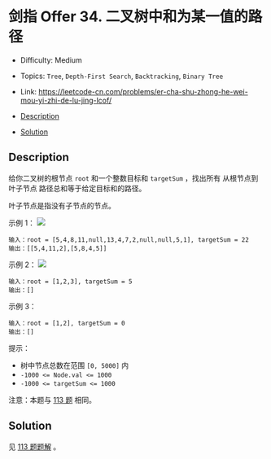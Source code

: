 <!-- omit in toc -->
# 剑指 Offer 34.  二叉树中和为某一值的路径

- Difficulty: Medium
- Topics: `Tree`, `Depth-First Search`, `Backtracking`, `Binary Tree`
- Link: https://leetcode-cn.com/problems/er-cha-shu-zhong-he-wei-mou-yi-zhi-de-lu-jing-lcof/

- [Description](#description)
- [Solution](#solution)

## Description

给你二叉树的根节点 `root` 和一个整数目标和 `targetSum` ，找出所有 从根节点到叶子节点 路径总和等于给定目标和的路径。

叶子节点是指没有子节点的节点。

示例 1：
![](https://assets.leetcode.com/uploads/2021/01/18/pathsumii1.jpg)

```
输入：root = [5,4,8,11,null,13,4,7,2,null,null,5,1], targetSum = 22
输出：[[5,4,11,2],[5,8,4,5]]
```
示例 2：
![](https://assets.leetcode.com/uploads/2021/01/18/pathsum2.jpg)
```
输入：root = [1,2,3], targetSum = 5
输出：[]
```
示例 3：
```
输入：root = [1,2], targetSum = 0
输出：[]
```

提示：

- 树中节点总数在范围 `[0, 5000]` 内
- `-1000 <= Node.val <= 1000`
- `-1000 <= targetSum <= 1000`

注意：本题与 [113 题](./113.%20Path%20Sum%20II%20路径总和%20II.md) 相同。

## Solution

见 [113 题题解](./113.%20Path%20Sum%20II%20路径总和%20II.md#Solution) 。
